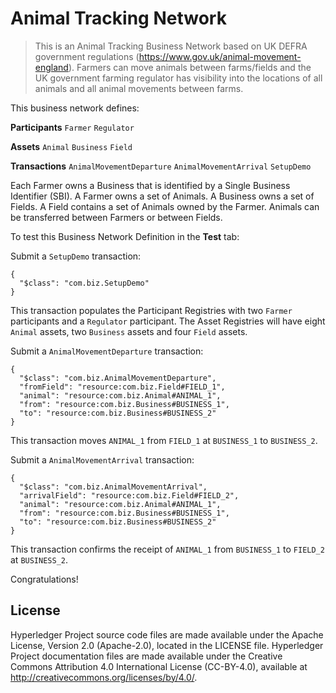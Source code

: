 # Animal Tracking Network

> This is an Animal Tracking Business Network based on UK DEFRA government regulations (https://www.gov.uk/animal-movement-england). Farmers can move animals between farms/fields and the UK government farming regulator has visibility into the locations of all animals and all animal movements between farms.

This business network defines:

**Participants**
`Farmer` `Regulator`

**Assets**
`Animal` `Business` `Field`

**Transactions**
`AnimalMovementDeparture` `AnimalMovementArrival` `SetupDemo`

Each Farmer owns a Business that is identified by a Single Business Identifier (SBI). A Farmer owns a set of Animals. A Business owns a set of Fields. A Field contains a set of Animals owned by the Farmer. Animals can be transferred between Farmers or between Fields.

To test this Business Network Definition in the **Test** tab:

Submit a `SetupDemo` transaction:

```
{
  "$class": "com.biz.SetupDemo"
}
```

This transaction populates the Participant Registries with two `Farmer` participants and a `Regulator` participant. The Asset Registries will have eight `Animal` assets, two `Business` assets and four `Field` assets.

Submit a `AnimalMovementDeparture` transaction:

```
{
  "$class": "com.biz.AnimalMovementDeparture",
  "fromField": "resource:com.biz.Field#FIELD_1",
  "animal": "resource:com.biz.Animal#ANIMAL_1",
  "from": "resource:com.biz.Business#BUSINESS_1",
  "to": "resource:com.biz.Business#BUSINESS_2"
}
```

This transaction moves `ANIMAL_1` from `FIELD_1` at `BUSINESS_1` to `BUSINESS_2`.

Submit a `AnimalMovementArrival` transaction:

```
{
  "$class": "com.biz.AnimalMovementArrival",
  "arrivalField": "resource:com.biz.Field#FIELD_2",
  "animal": "resource:com.biz.Animal#ANIMAL_1",
  "from": "resource:com.biz.Business#BUSINESS_1",
  "to": "resource:com.biz.Business#BUSINESS_2"
}
```

This transaction confirms the receipt of `ANIMAL_1` from `BUSINESS_1` to `FIELD_2` at `BUSINESS_2`.

Congratulations!

## License <a name="license"></a>
Hyperledger Project source code files are made available under the Apache License, Version 2.0 (Apache-2.0), located in the LICENSE file. Hyperledger Project documentation files are made available under the Creative Commons Attribution 4.0 International License (CC-BY-4.0), available at http://creativecommons.org/licenses/by/4.0/.
